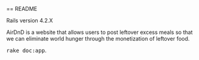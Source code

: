 == README

Rails version 4.2.X

AirDnD is a website that allows users to post leftover excess meals so that we can eliminate world hunger through the monetization of leftover food.

<tt>rake doc:app</tt>.
